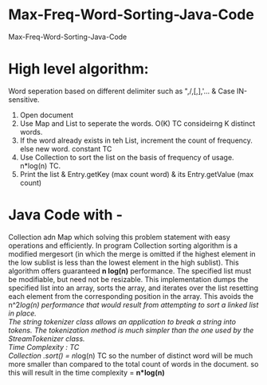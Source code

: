 # Max-Freq-Word-Sorting-Java-Code
Max-Freq-Word-Sorting-Java-Code

# High level algorithm:
Word seperation based on different delimiter such as ",/,[,],'... & Case IN-sensitive.

1) Open document <br>
2) Use Map and List to seperate the words. O(K) TC consideirng K distinct words.<br>
3) If the word already exists in teh List, increment the count of frequency. else new word. constant TC<br>
4) Use Collection to sort the list on the basis of frequency of usage.  n*log(n) TC.<br>
5) Print the list & Entry.getKey (max count word) & its Entry.getValue (max count)<br>

# Java Code with -
Collection adn Map which solving this problem statement with easy operations and efficiently.
In program Collection sorting algorithm is a modified mergesort (in which the merge is omitted if the highest element in the low sublist is less than the lowest element in the high sublist). This algorithm offers guaranteed <b>n log(n)</b> performance. The specified list must be modifiable, but need not be resizable. This implementation dumps the specified list into an array, sorts the array, and iterates over the list resetting each element from the corresponding position in the array. This avoids the n^2*log(n) performance that would result from attempting to sort a linked list in place.<br>
The string tokenizer class allows an application to break a string into tokens. The tokenization method is much simpler than the one used by the StreamTokenizer class.<br>
Time Complexity : TC<br>
Collection .sort() = n*log(n) TC
so the number of distinct word will be much more smaller than compared to the total count of words in the document. so this will result in the time complexity = <b>n*log(n)</b>
